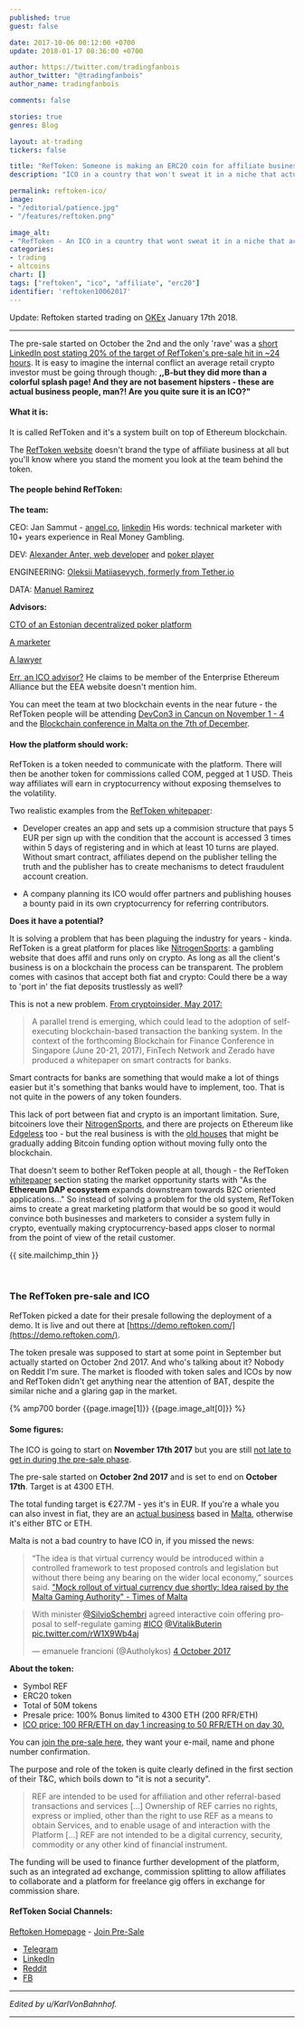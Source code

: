 ```yaml
---
published: true
guest: false

date: 2017-10-06 00:12:00 +0700
update: 2018-01-17 08:36:00 +0700

author: https://twitter.com/tradingfanbois
author_twitter: "@tradingfanbois"
author_name: tradingfanbois

comments: false

stories: true
genres: Blog

layout: at-trading
tickers: false

title: "RefToken: Someone is making an ERC20 coin for affiliate business and ethtrader is not hyping it at all"
description: "ICO in a country that won't sweat it in a niche that actually needs the product. You wouldn't expect to hear about it on Reddit, would you."

permalink: reftoken-ico/
image:
- "/editorial/patience.jpg"
- "/features/reftoken.png"

image_alt:
- "RefToken - An ICO in a country that wont sweat it in a niche that actually needs this product. Of course you wont hear about it on Reddit."
categories:
- trading
- altcoins
chart: []
tags: ["reftoken", "ico", "affiliate", "erc20"]
identifier: 'reftoken10062017'
---
```



Update: Reftoken started trading on [OKEx](https://www.okex.com/spot/trade/index.do#symbol=ref_btc) January 17th 2018.
_____________________

The pre-sale started on October the 2nd and the only 'rave' was a [short LinkedIn post stating 20% of the target of RefToken's pre-sale hit in ~24 hours](https://www.linkedin.com/feed/update/urn:li:activity:6321006569584680961). It is easy to imagine the internal conflict an average retail crypto investor must be going through though: **,,B-but they did more than a colorful splash page! And they are not basement hipsters - these are actual business people, man?! Are you quite sure it is an ICO?"**


#### What it is:

It is called RefToken and it's a system built on top of Ethereum blockchain.

The [RefToken website](https://reftoken.io) doesn't brand the type of affiliate business at all but you'll know where you stand the moment you look at the team behind the token.

#### The people behind RefToken:

**The team:**

CEO: Jan Sammut - [angel.co](https://angel.co/jan-sammut), [linkedin](https://www.linkedin.com/in/jansammut/)
His words: technical marketer with 10+ years experience in Real Money Gambling.

DEV: [Alexander Anter, web developer](https://www.linkedin.com/in/alexanderanter/) and [poker player](https://twitter.com/alexanderanter?lang=en)

ENGINEERING: [Oleksii Matiiasevych, formerly from Tether.io](https://www.linkedin.com/in/lastperson/)

DATA: [Manuel Ramirez](https://www.linkedin.com/in/manuelgranadosramirez/)

**Advisors:**

[CTO of an Estonian decentralized poker platform](https://www.linkedin.com/in/johannbarbie/)

[A marketer](https://www.linkedin.com/in/illvillja/)

[A lawyer](https://www.linkedin.com/in/christianellul/)

[Err, an ICO advisor?](https://www.linkedin.com/in/desmondmarshall/) He claims to be member of the Enterprise Ethereum Alliance but the EEA website doesn't mention him.

You can meet the team at two blockchain events in the near future - the RefToken people will be attending [DevCon3 in Cancun on November 1 - 4](https://ethereumfoundation.org/devcon3/) and the [Blockchain conference in Malta on the 7th of December](https://malta.blockchainconf.world/en).

#### How the platform should work:

RefToken is a token needed to communicate with the platform. There will then be another token for commissions called COM, pegged at 1 USD. Theis way affiliates will earn in cryptocurrency without exposing themselves to the volatility.

Two realistic examples from the [RefToken whitepaper](https://reftoken.io/uploads/reftoken-whitepaper.pdf):

* Developer creates an app and sets up a commision structure that pays 5 EUR per sign up with the condition that the account is accessed 3 times within 5 days of registering and in which at least 10
turns are played. Without smart contract, affiliates depend on the publisher telling the truth and the publisher has to create mechanisms to detect fraudulent account creation.

* A company planning its ICO would offer partners and publishing
houses a bounty paid in its own cryptocurrency for referring contributors.


**Does it have a potential?**

It is solving a problem that has been plaguing the industry for years - kinda. RefToken is a great platform for places like [NitrogenSports](https://nitrogensports.eu/r/2534547): a gambling website that does affil and runs only on crypto. As long as all the client's business is on a blockchain the process can be transparent. The problem comes with casinos that accept both fiat and crypto: Could there be a way to 'port in' the fiat deposits trustlessly as well?

This is not a new problem. [From cryptoinsider, May 2017: ](https://cryptoinsider.com/smart-contracts-real-businesses-banks/)

> A parallel trend is emerging, which could lead to the adoption of self-executing blockchain-based transaction the banking system. In the context of the forthcoming Blockchain for Finance Conference in Singapore (June 20-21, 2017), FinTech Network and Zerado have produced a whitepaper on smart contracts for banks.

Smart contracts for banks are something that would make a lot of things easier but it's something that banks would have to implement, too. That is not quite in the powers of any token founders.

This lack of port between fiat and crypto is an important limitation. Sure, bitcoiners love their [NitrogenSports](https://nitrogensports.eu/r/2534547), and there are projects on Ethereum like [Edgeless](http://edgeless.io/) too - but the real business is with the [old houses](https://www.technavio.com/report/global-media-and-entertainment-services-global-online-gambling-market-2016-2020) that might be gradually adding Bitcoin funding option without moving fully onto the blockchain.

That doesn't seem to bother RefToken people at all, though - the RefToken [whitepaper](https://reftoken.io/uploads/reftoken-whitepaper.pdf) section stating the market opportunity starts with "As the **Ethereum DAP ecosystem** expands downstream towards B2C oriented applications..." So instead of solving a problem for the old system, RefToken aims to create a great marketing platform that would be so good it would convince both businesses and marketers to consider a system fully in crypto, eventually making cryptocurrency-based apps closer to normal from the point of view of the retail customer.

{{ site.mailchimp_thin }}

<p>&nbsp;</p>

### The RefToken pre-sale and ICO

RefToken picked a date for their presale following the deployment of a demo. It is live and out there at [https://demo.reftoken.com/](https://demo.reftoken.com/).

The token presale was supposed to start at some point in September but actually started on October 2nd 2017. And who's talking about it? Nobody on Reddit I'm sure. The market is flooded with token sales and ICOs by now and RefToken didn't get anything near the attention of BAT, despite the similar niche and a glaring gap in the market.

{% amp700 border {{page.image[1]}} {{page.image_alt[0]}} %}

#### Some figures:

The ICO is going to start on **November 17th 2017** but you are still [not late to get in during the pre-sale phase](https://ico.reftoken.io/user/login/?next=/investor/dashboard/).

The pre-sale started on **October 2nd 2017** and is set to end on **October 17th**. Target is at 4300 ETH.

The total funding target is €27.7M - yes it's in EUR. If you're a whale you can also invest in fiat, they are an [actual business](https://www.crunchbase.com/organization/reftoken) based in [Malta](https://www.google.com/search?q=reftoken%20address&cad=h), otherwise it's either BTC or ETH.

Malta is not a bad country to have ICO in, if you missed the news:

> “The idea is that virtual currency would be introduced within a controlled framework to test proposed controls and legislation but without there being any bearing on the wider local economy,” sources said. ["Mock rollout of virtual currency due shortly: Idea raised by the Malta Gaming Authority" - Times of Malta](https://www.timesofmalta.com/mobile/articles/view/20170925/local/mock-rollout-of-virtual-currency-due-shortly.658821)

<blockquote class="twitter-tweet" data-lang="en-gb"><p lang="en" dir="ltr">With minister <a href="https://twitter.com/SilvioSchembri?ref_src=twsrc%5Etfw">@SilvioSchembri</a> agreed interactive coin offering proposal to self-regulate gaming <a href="https://twitter.com/hashtag/ICO?src=hash&amp;ref_src=twsrc%5Etfw">#ICO</a> <a href="https://twitter.com/VitalikButerin?ref_src=twsrc%5Etfw">@VitalikButerin</a> <a href="https://t.co/rW1X9Wb4aj">pic.twitter.com/rW1X9Wb4aj</a></p>&mdash; emanuele francioni (@Autholykos) <a href="https://twitter.com/Autholykos/status/915544847737552898?ref_src=twsrc%5Etfw">4 October 2017</a></blockquote>

**About the token:**

* Symbol REF
* ERC20 token
* Total of 50M tokens
* Presale price: 100% Bonus limited to 4300 ETH (200 RFR/ETH)
* [ICO price: 100 RFR/ETH on day 1 increasing to 50 RFR/ETH on day 30.](https://reftoken.io/ico)

You can [join the pre-sale here](https://ico.reftoken.io/user/login/?next=/investor/dashboard/), they want your e-mail, name and phone number confirmation.

The purpose and role of the token is quite clearly defined in the first section of their T&C, which boils down to "it is not a security".

> REF are intended to be used for affiliation and other referral-based transactions and services [...]
Ownership of REF carries no rights, express or implied, other than the right to use REF as a means to obtain Services, and to enable usage of and interaction with the Platform [...] REF are not intended to be a digital currency, security, commodity or any other kind of financial instrument.

The funding will be used to finance further development of the platform, such as an integrated ad exchange, commission splitting to allow affiliates to collaborate and a platform for freelance gig offers in exchange for commission share.


#### RefToken Social Channels:

[Reftoken Homepage](https://reftoken.io) - [Join Pre-Sale](https://ico.reftoken.io/user/login/?next=/investor/dashboard/)

* [Telegram](https://t.me/RefToken)
* [LinkedIn](https://www.reddit.com/r/RefToken/)
* [Reddit](https://www.reddit.com/r/RefToken/)
* [FB](https://www.facebook.com/RefToken/)



_____________________

*Edited by u/KarlVonBahnhof.*

_____________________
